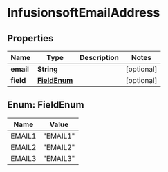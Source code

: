 
# InfusionsoftEmailAddress

## Properties
Name | Type | Description | Notes
------------ | ------------- | ------------- | -------------
**email** | **String** |  |  [optional]
**field** | [**FieldEnum**](#FieldEnum) |  |  [optional]


<a name="FieldEnum"></a>
## Enum: FieldEnum
Name | Value
---- | -----
EMAIL1 | &quot;EMAIL1&quot;
EMAIL2 | &quot;EMAIL2&quot;
EMAIL3 | &quot;EMAIL3&quot;



